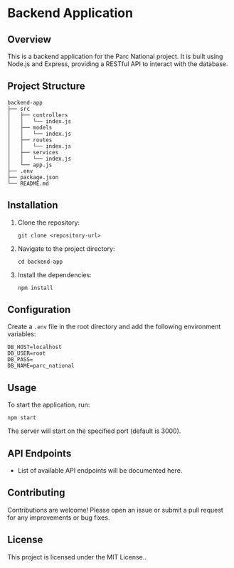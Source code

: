 # Backend Application

## Overview
This is a backend application for the Parc National project. It is built using Node.js and Express, providing a RESTful API to interact with the database.

## Project Structure
```
backend-app
├── src
│   ├── controllers
│   │   └── index.js
│   ├── models
│   │   └── index.js
│   ├── routes
│   │   └── index.js
│   ├── services
│   │   └── index.js
│   └── app.js
├── .env
├── package.json
└── README.md
```

## Installation

1. Clone the repository:
   ```
   git clone <repository-url>
   ```

2. Navigate to the project directory:
   ```
   cd backend-app
   ```

3. Install the dependencies:
   ```
   npm install
   ```

## Configuration

Create a `.env` file in the root directory and add the following environment variables:
```
DB_HOST=localhost
DB_USER=root
DB_PASS=
DB_NAME=parc_national
```

## Usage

To start the application, run:
```
npm start
```

The server will start on the specified port (default is 3000).

## API Endpoints

- List of available API endpoints will be documented here.

## Contributing

Contributions are welcome! Please open an issue or submit a pull request for any improvements or bug fixes.

## License

This project is licensed under the MIT License..